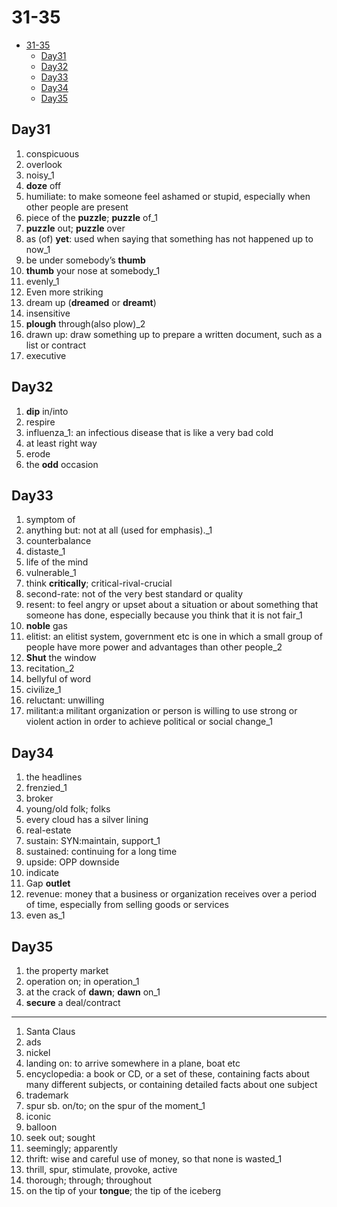 # 31-35

- [31-35](#31-35)
  - [Day31](#day31)
  - [Day32](#day32)
  - [Day33](#day33)
  - [Day34](#day34)
  - [Day35](#day35)

## Day31

1. conspicuous
2. overlook
3. noisy_1
4. **doze** off
5. humiliate: to make someone feel ashamed or stupid, especially when other people are present
6. piece of the **puzzle**; **puzzle** of_1
7. **puzzle** out; **puzzle** over
8. as (of) **yet**: used when saying that something has not happened up to now_1
9. be under somebody’s **thumb**
10. **thumb** your nose at somebody_1
11. evenly_1
12. Even more striking
13. dream up (**dreamed** or **dreamt**)
14. insensitive
15. **plough** through(also plow)_2
16. drawn up: draw something up to prepare a written document, such as a list or contract
17. executive

## Day32

1. **dip** in/into
2. respire
3. influenza_1: an infectious disease that is like a very bad cold
4. at least right way
5. erode
6. the **odd** occasion

## Day33

1. symptom of
2. anything but: not at all (used for emphasis)._1
3. counterbalance
4. distaste_1
5. life of the mind
6. vulnerable_1
7. think **critically**; critical-rival-crucial
8. second-rate: not of the very best standard or quality
9. resent: to feel angry or upset about a situation or about something that someone has done, especially because you think that it is not fair_1
10. **noble** gas
11. elitist: an elitist system, government etc is one in which a small group of people have more power and advantages than other people_2
12. **Shut** the window
13. recitation_2
14. bellyful of word
15. civilize_1
16. reluctant: unwilling
17. militant:a militant organization or person is willing to use strong or violent action in order to achieve political or social change_1

## Day34

1. the headlines
2. frenzied_1
3. broker
4. young/old folk; folks
5. every cloud has a silver lining
6. real-estate
7. sustain: SYN:maintain, support_1
8. sustained: continuing for a long time
9. upside: OPP downside
10. indicate
11. Gap **outlet**
12. revenue: money that a business or organization receives over a period of time, especially from selling goods or services
13. even as_1

## Day35

1. the property market
2. operation on; in operation_1
3. at the crack of **dawn**; **dawn** on_1
4. **secure** a deal/contract

---

1. Santa Claus
2. ads
3. nickel
4. landing on: to arrive somewhere in a plane, boat etc
5. encyclopedia: a book or CD, or a set of these, containing facts about many different subjects, or containing detailed facts about one subject
6. trademark
7. spur sb. on/to; on the spur of the moment_1
8. iconic
9. balloon
10. seek out; sought
11. seemingly; apparently
12. thrift: wise and careful use of money, so that none is wasted_1
13. thrill, spur, stimulate, provoke, active
14. thorough; through; throughout
15. on the tip of your **tongue**;  the tip of the iceberg
